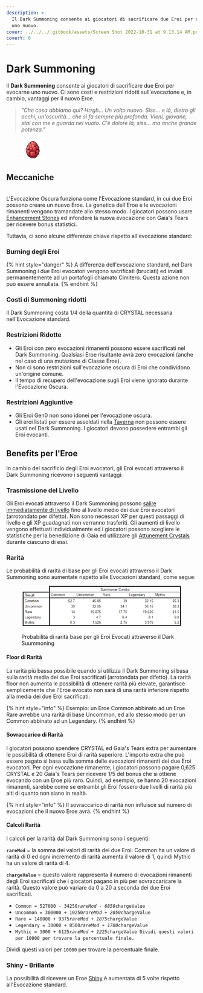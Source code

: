 ```yaml
---
description: >-
  Il Dark Summoning consente ai giocatori di sacrificare due Eroi per evocarne
  uno nuovo.
cover: ../../../.gitbook/assets/Screen Shot 2022-10-31 at 9.13.14 AM.png
coverY: 0
---
```


# Dark Summoning

Il **Dark Summoning** consente ai giocatori di sacrificare due Eroi per evocarne uno nuovo. Ci sono costi e restrizioni ridotti sull'evocazione e, in cambio, vantaggi per il nuovo Eroe.

> _"Che cosa abbiamo qui? Hrrgh... Un volto nuovo. Sìss... e là, dietro gli occhi, un'oscurità... che si fa sempre più profonda. Vieni, giovane, stai con me e guarda nel vuoto. C'è dolore là, siss... ma anche grande potenza."_

<figure><img src="../../../.gitbook/assets/dark-crystal.gif" alt=""><figcaption></figcaption></figure>

## Meccaniche

\
L'Evocazione Oscura funziona come l'Evocazione standard, in cui due Eroi possono creare un nuovo Eroe. La genetica dell'Eroe e le evocazioni rimanenti vengono tramandate allo stesso modo. I giocatori possono usare [Enhancement Stones](../../../learn/gameplay/heroes/enhancement-stones.md) ed infondere la nuova evocazione con Gaia's Tears per ricevere bonus statistici.

Tuttavia, ci sono alcune differenze chiave rispetto all'evocazione standard:

### Burning degli Eroi

{% hint style="danger" %}
A differenza dell'evocazione standard, nel Dark Summoning i due Eroi evocatori vengono sacrificati (bruciati) ed inviati permanentemente ad un portafogli chiamato Cimitero. Questa azione non può essere annullata.
{% endhint %}

### Costi di Summoning ridotti

Il Dark Summoning costa 1/4 della quantità di CRYSTAL necessaria nell'Evocazione standard.

### Restrizioni Ridotte

* Gli Eroi con zero evocazioni rimanenti possono essere sacrificati nel Dark Summoning. Qualsiasi Eroe risultante avrà zero evocazioni (anche nel caso di una mutazione di Classe Eroe).
* Non ci sono restrizioni sull'evocazione oscura di Eroi che condividono un'origine comune.
* Il tempo di recupero dell'evocazione sugli Eroi viene ignorato durante l'Evocazione Oscura.

### Restrizioni Aggiuntive

* Gli Eroi Gen0 non sono idonei per l'evocazione oscura.
* Gli eroi listati per essere assoldati nella [Taverna](../../../learn/gameplay/tavern.md) non possono essere usati nel Dark Summoning. I giocatori devono possedere entrambi gli Eroi evocanti.

## Benefits per l'Eroe

In cambio del sacrificio degli Eroi evocatori, gli Eroi evocati attraverso il Dark Summoning ricevono i seguenti vantaggi:

### Trasmissione del Livello

Gli Eroi evocati attraverso il Dark Summoning possono [salire immediatamente di livello](../../../learn/gameplay/heroes/leveling.md) fino al livello medio dei due Eroi evocatori (arrotondato per difetto). Non sono necessari XP per questi passaggi di livello e gli XP guadagnati non verranno trasferiti. Gli aumenti di livello vengono effettuati individualmente ed i giocatori possono scegliere le statistiche per la benedizione di Gaia ed utilizzare gli [Attunement Crystals](../../../learn/gameplay/heroes/attunement-crystal/) durante ciascuno di essi.

### Rarità

Le probabilità di rarità di base per gli Eroi evocati attraverso il Dark Summoning sono aumentate rispetto alle Evocazioni standard, come segue:

<figure><img src="../../../.gitbook/assets/image (7) (2).png" alt=""><figcaption><p>Probabilità di rarità base per gli Eroi Evocati attraverso il Dark Suummoning</p></figcaption></figure>

#### Floor di Rarità

La rarità più bassa possibile quando si utilizza il Dark Summoning si basa sulla rarità media dei due Eroi sacrificati (arrotondata per difetto). La rarità floor non aumenta le possibilità di ottenere rarità più elevate, garantisce semplicemente che l'Eroe evocato non sarà di una rarità inferiore rispetto alla media dei due Eroi sacrificati.

{% hint style="info" %}
Esempio: un Eroe Common abbinato ad un Eroe Rare avrebbe una rarità di base Uncommon, ed allo stesso modo per un Common abbinato ad un Legendary.
{% endhint %}

#### Sovraccarico di Rarità

I giocatori possono spendere CRYSTAL ed Gaia's Tears extra per aumentare le possibilità di ottenere Eroi di rarità superiore. L'importo extra che può essere pagato si basa sulla somma delle evocazioni rimanenti dei due Eroi evocatori. Per ogni evocazione rimanente, i giocatori possono pagare 0,625 CRYSTAL e 20 Gaia's Tears per ricevere 1/5 del bonus che si ottiene evocando con un Eroe più raro. Quindi, ad esempio, se hanno 20 evocazioni rimanenti, sarebbe come se entrambi gli Eroi fossero due livelli di rarità più alti di quanto non siano in realtà.

{% hint style="info" %}
Il sovraccarico di rarità non influisce sul numero di evocazioni che il nuovo Eroe avrà.
{% endhint %}

#### Calcoli Rarità

I calcoli per la rarità dal Dark Summoning sono i seguenti:

**`rareMod`** = la somma dei valori di rarità dei due Eroi. Common ha un valore di rarità di 0 ed ogni incremento di rarità aumenta il valore di 1, quindi Mythic ha un valore di rarità di 4.&#x20;

**`chargeValue`** = questo valore rappresenta il numero di evocazioni rimanenti degli Eroi sacrificati che i giocatori pagano in più per sovraccaricare la rarità. Questo valore può variare da 0 a 20 a seconda dei due Eroi sacrificati.

* `Common = 527000 - 34250`_`rareMod - 6850`_`chargeValue`
* `Uncommon = 300000 + 10250`_`rareMod + 2050`_`chargeValue`
* `Rare = 140000 + 9375`_`rareMod + 1875`_`chargeValue`
* `Legendary = 30000 + 8500`_`rareMod + 1700`_`chargeValue`
* `Mythic = 3000 + 6125`_`rareMod + 1225`_`chargeValue Dividi questi valori per 10000 per trovare la percentuale finale.`

Dividi questi valori per `10000` per trovare la percentuale finale.

### Shiny - Brillante

La possibilità di ricevere un Eroe [Shiny](../../../learn/gameplay/heroes/rarity.md#shiny-brillante) è aumentata di 5 volte rispetto all'Evocazione standard.
